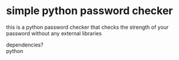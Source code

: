 # simple python password checker
this is a python password checker that checks the strength of your password without any external libraries  

dependencies?  
python